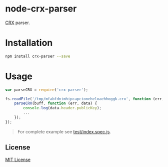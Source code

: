 # node-crx-parser

[CRX](https://developer.chrome.com/extensions/crx) parser. 

# Installation

```sh
npm install crx-parser --save
```

# Usage

```javascript
var parseCRX = require('crx-parser');

fs.readFile('/tmp/mfabfdnimhipcapcioneheloaehhoggk.crx', function (err, buff) {
    parseCRX(buff, function (err, data) {
        console.log(data.header.publicKey);
        ...
    });
});
```
 
> For complete example see [test/index.spec.js](https://github.com/shyiko/node-crx-parser/blob/master/test/index.spec.js). 

## License

[MIT License](https://github.com/shyiko/node-crx-parser/blob/master/mit.license)
